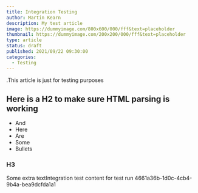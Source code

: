 ```yaml
---
title: Integration Testing
author: Martin Kearn
description: My test article
image: https://dummyimage.com/800x600/000/fff&text=placeholder
thumbnail: https://dummyimage.com/200x200/000/fff&text=placeholder
type: article
status: draft
published: 2021/09/22 09:30:00
categories: 
  - Testing
---
```


.This article is just for testing purposes

## Here is a H2 to make sure HTML parsing is working
- And
- Here
- Are
- Some
- Bullets

### H3
Some extra textIntegration test content for test run 4661a36b-1d0c-4cb4-9b4a-bea9dcfda1a1